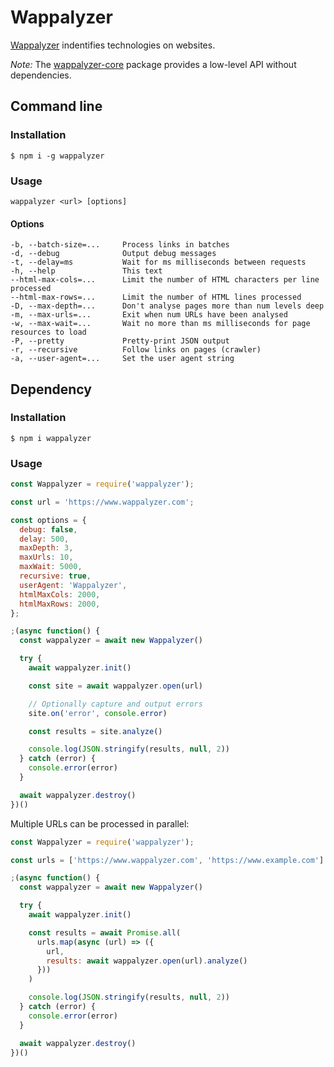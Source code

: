 # Wappalyzer

[Wappalyzer](https://www.wappalyzer.com/) indentifies technologies on websites. 

*Note:* The [wappalyzer-core](https://www.npmjs.com/package/wappalyzer-core) package provides a low-level API without dependencies.

## Command line

### Installation

```shell
$ npm i -g wappalyzer
```

### Usage

```
wappalyzer <url> [options]
```

#### Options

```
-b, --batch-size=...     Process links in batches
-d, --debug              Output debug messages
-t, --delay=ms           Wait for ms milliseconds between requests
-h, --help               This text
--html-max-cols=...      Limit the number of HTML characters per line processed
--html-max-rows=...      Limit the number of HTML lines processed
-D, --max-depth=...      Don't analyse pages more than num levels deep
-m, --max-urls=...       Exit when num URLs have been analysed
-w, --max-wait=...       Wait no more than ms milliseconds for page resources to load
-P, --pretty             Pretty-print JSON output
-r, --recursive          Follow links on pages (crawler)
-a, --user-agent=...     Set the user agent string
```


## Dependency

### Installation

```shell
$ npm i wappalyzer
```

### Usage

```javascript
const Wappalyzer = require('wappalyzer');

const url = 'https://www.wappalyzer.com';

const options = {
  debug: false,
  delay: 500,
  maxDepth: 3,
  maxUrls: 10,
  maxWait: 5000,
  recursive: true,
  userAgent: 'Wappalyzer',
  htmlMaxCols: 2000,
  htmlMaxRows: 2000,
};

;(async function() {
  const wappalyzer = await new Wappalyzer()

  try {
    await wappalyzer.init()

    const site = await wappalyzer.open(url)

    // Optionally capture and output errors
    site.on('error', console.error)

    const results = site.analyze()

    console.log(JSON.stringify(results, null, 2))
  } catch (error) {
    console.error(error)
  }

  await wappalyzer.destroy()
})()
```

Multiple URLs can be processed in parallel:

```javascript
const Wappalyzer = require('wappalyzer');

const urls = ['https://www.wappalyzer.com', 'https://www.example.com']

;(async function() {
  const wappalyzer = await new Wappalyzer()

  try {
    await wappalyzer.init()

    const results = await Promise.all(
      urls.map(async (url) => ({
        url,
        results: await wappalyzer.open(url).analyze()
      }))
    )

    console.log(JSON.stringify(results, null, 2))
  } catch (error) {
    console.error(error)
  }

  await wappalyzer.destroy()
})()
```
